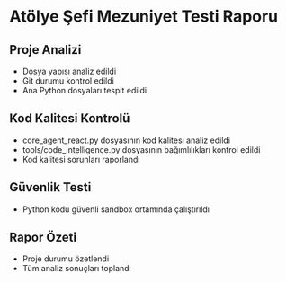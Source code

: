 # Atölye Şefi Mezuniyet Testi Raporu

## Proje Analizi

* Dosya yapısı analiz edildi
* Git durumu kontrol edildi
* Ana Python dosyaları tespit edildi

## Kod Kalitesi Kontrolü

* core_agent_react.py dosyasının kod kalitesi analiz edildi
* tools/code_intelligence.py dosyasının bağımlılıkları kontrol edildi
* Kod kalitesi sorunları raporlandı

## Güvenlik Testi

* Python kodu güvenli sandbox ortamında çalıştırıldı

## Rapor Özeti

* Proje durumu özetlendi
* Tüm analiz sonuçları toplandı